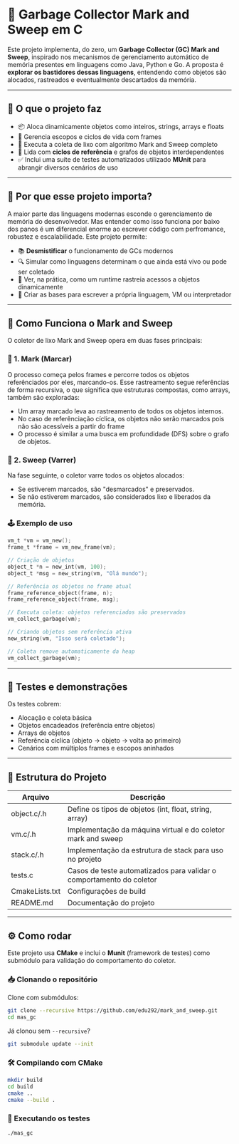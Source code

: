 # 🧹 Garbage Collector Mark and Sweep em C

Este projeto implementa, do zero, um **Garbage Collector (GC) Mark and Sweep**, inspirado nos mecanismos de gerenciamento automático de memória presentes em linguagens como Java, Python e Go. A proposta é **explorar os bastidores dessas linguagens**, entendendo como objetos são alocados, rastreados e eventualmente descartados da memória.

---

## 🚀 O que o projeto faz

- 📦 Aloca dinamicamente objetos como inteiros, strings, arrays e floats
- 🔁 Gerencia escopos e ciclos de vida com frames
- 🧹 Executa a coleta de lixo com algoritmo Mark and Sweep completo
- 🔗 Lida com **ciclos de referência** e grafos de objetos interdependentes
- ✅ Inclui uma suíte de testes automatizados utilizado **MUnit** para abrangir diversos cenários de uso

---

## 🧠 Por que esse projeto importa?

A maior parte das linguagens modernas esconde o gerenciamento de memória do desenvolvedor. Mas entender como isso funciona por baixo dos panos é um diferencial enorme ao escrever código com perfromance, robustez e escalabilidade. Este projeto permite:

- 📚 **Desmistificar** o funcionamento de GCs modernos
- 🔍 Simular como linguagens determinam o que ainda está vivo ou pode ser coletado
- 🧠 Ver, na prática, como um runtime rastreia acessos a objetos dinamicamente
- 🔧 Criar as bases para escrever a própria linguagem, VM ou interpretador

---

## 🧠 Como Funciona o Mark and Sweep
O coletor de lixo Mark and Sweep opera em duas fases principais:

### 🔹 1. Mark (Marcar)
O processo começa pelos frames e percorre todos os objetos referênciados por eles, marcando-os. Esse rastreamento segue referências de forma recursiva, o que significa que estruturas compostas, como arrays, também são exploradas:
- Um array marcado leva ao rastreamento de todos os objetos internos.
- No caso de referênciação cíclica, os objetos não serão marcados pois não são acessíveis a partir do frame
- O processo é similar a uma busca em profundidade (DFS) sobre o grafo de objetos.

### 🔹 2. Sweep (Varrer)
Na fase seguinte, o coletor varre todos os objetos alocados:
- Se estiverem marcados, são "desmarcados" e preservados.
- Se não estiverem marcados, são considerados lixo e liberados da memória.

### 🕹️ Exemplo de uso

```c
vm_t *vm = vm_new();
frame_t *frame = vm_new_frame(vm);

// Criação de objetos
object_t *n = new_int(vm, 100);
object_t *msg = new_string(vm, "Olá mundo");

// Referência os objetos no frame atual
frame_reference_object(frame, n);
frame_reference_object(frame, msg);

// Executa coleta: objetos referenciados são preservados
vm_collect_garbage(vm);

// Criando objetos sem referência ativa
new_string(vm, "Isso será coletado");

// Coleta remove automaticamente da heap
vm_collect_garbage(vm);
```

---

## 🧪 Testes e demonstrações   
Os testes cobrem: 
- Alocação e coleta básica
- Objetos encadeados (referência entre objetos)
- Arrays de objetos
- Referência cíclica (objeto → objeto → volta ao primeiro)
- Cenários com múltiplos frames e escopos aninhados

---

## 📂 Estrutura do Projeto

| Arquivo        | Descrição                                                              |
|----------------|------------------------------------------------------------------------|
| object.c/.h    | Define os tipos de objetos (int, float, string, array)                 |
| vm.c/.h        | Implementação da máquina virtual e do coletor mark and sweep           |
| stack.c/.h     | Implementação da estrutura de stack para uso no projeto                |
| tests.c        | Casos de teste automatizados para validar o comportamento do coletor   |
| CmakeLists.txt | Configurações de build                                                 |
| README.md      | Documentação do projeto                                                |   

---

## ⚙️ Como rodar

Este projeto usa **CMake** e inclui o **Munit** (framework de testes) como submódulo para validação do comportamento do coletor.

### 📥 Clonando o repositório

Clone com submódulos:

```bash
git clone --recursive https://github.com/edu292/mark_and_sweep.git
cd mas_gc
```

Já clonou sem `--recursive`?

```bash
git submodule update --init
```

### 🛠️ Compilando com CMake

```bash
mkdir build
cd build
cmake ..
cmake --build .
```

### 🧪 Executando os testes

```bash
./mas_gc
```
